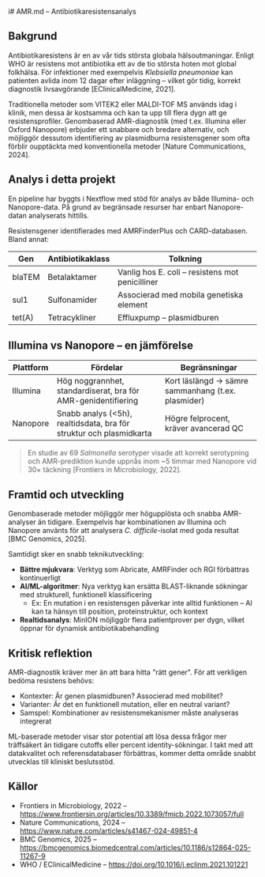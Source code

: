 i# AMR.md – Antibiotikaresistensanalys

## Bakgrund

Antibiotikaresistens är en av vår tids största globala hälsoutmaningar. Enligt WHO är resistens mot antibiotika ett av de tio största hoten mot global folkhälsa. För infektioner med exempelvis *Klebsiella pneumoniae* kan patienten avlida inom 12 dagar efter inläggning – vilket gör tidig, korrekt diagnostik livsavgörande [EClinicalMedicine, 2021].

Traditionella metoder som VITEK2 eller MALDI-TOF MS används idag i klinik, men dessa är kostsamma och kan ta upp till flera dygn att ge resistensprofiler. Genombaserad AMR-diagnostik (med t.ex. Illumina eller Oxford Nanopore) erbjuder ett snabbare och bredare alternativ, och möjliggör dessutom identifiering av plasmidburna resistensgener som ofta förblir oupptäckta med konventionella metoder [Nature Communications, 2024].

## Analys i detta projekt

En pipeline har byggts i Nextflow med stöd för analys av både Illumina- och Nanopore-data. På grund av begränsade resurser har enbart Nanopore-datan analyserats hittills.



Resistensgener identifierades med AMRFinderPlus och CARD-databasen. Bland annat:

| Gen       | Antibiotikaklass     | Tolkning |
|-----------|----------------------|----------|
| blaTEM    | Betalaktamer         | Vanlig hos E. coli – resistens mot penicilliner |
| sul1      | Sulfonamider         | Associerad med mobila genetiska element |
| tet(A)    | Tetracykliner         | Effluxpump – plasmidburen |

## Illumina vs Nanopore – en jämförelse

| Plattform  | Fördelar                                                                 | Begränsningar                                  |
|------------|--------------------------------------------------------------------------|------------------------------------------------|
| Illumina   | Hög noggrannhet, standardiserat, bra för AMR-genidentifiering           | Kort läslängd → sämre sammanhang (t.ex. plasmider) |
| Nanopore   | Snabb analys (<5h), realtidsdata, bra för struktur och plasmidkarta     | Högre felprocent, kräver avancerad QC         |

> En studie av 69 *Salmonella* serotyper visade att korrekt serotypning och AMR-prediktion kunde uppnås inom ~5 timmar med Nanopore vid 30× täckning [Frontiers in Microbiology, 2022].

## Framtid och utveckling

Genombaserade metoder möjliggör mer högupplösta och snabba AMR-analyser än tidigare. Exempelvis har kombinationen av Illumina och Nanopore använts för att analysera *C. difficile*-isolat med goda resultat [BMC Genomics, 2025].

Samtidigt sker en snabb teknikutveckling:
- **Bättre mjukvara**: Verktyg som Abricate, AMRFinder och RGI förbättras kontinuerligt
- **AI/ML-algoritmer**: Nya verktyg kan ersätta BLAST-liknande sökningar med strukturell, funktionell klassificering
  - Ex: En mutation i en resistensgen påverkar inte alltid funktionen – AI kan ta hänsyn till position, proteinstruktur, och kontext
- **Realtidsanalys**: MinION möjliggör flera patientprover per dygn, vilket öppnar för dynamisk antibiotikabehandling

## Kritisk reflektion

AMR-diagnostik kräver mer än att bara hitta "rätt gener". För att verkligen bedöma resistens behövs:
- Kontexter: Är genen plasmidburen? Associerad med mobilitet?
- Varianter: Är det en funktionell mutation, eller en neutral variant?
- Samspel: Kombinationer av resistensmekanismer måste analyseras integrerat

ML-baserade metoder visar stor potential att lösa dessa frågor mer träffsäkert än tidigare cutoffs eller percent identity-sökningar. I takt med att datakvalitet och referensdatabaser förbättras, kommer detta område snabbt utvecklas till kliniskt beslutsstöd.

## Källor

- Frontiers in Microbiology, 2022 – https://www.frontiersin.org/articles/10.3389/fmicb.2022.1073057/full  
- Nature Communications, 2024 – https://www.nature.com/articles/s41467-024-49851-4  
- BMC Genomics, 2025 – https://bmcgenomics.biomedcentral.com/articles/10.1186/s12864-025-11267-9  
- WHO / EClinicalMedicine – https://doi.org/10.1016/j.eclinm.2021.101221




 
